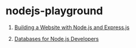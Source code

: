 # nodejs-playground

1. [Building a Website with Node.js and Express.js](https://www.linkedin.com/learning/building-a-website-with-node-js-and-express-js-3)

2. [Databases for Node.js Developers](https://www.linkedin.com/learning/databases-for-node-js-developers)